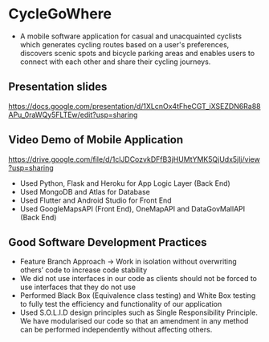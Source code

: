 # CycleGoWhere
- A mobile software application for casual and unacquainted cyclists which generates cycling routes based on a user's preferences, discovers scenic spots and bicycle parking areas and enables users to connect with each other and share their cycling journeys. 

## Presentation slides
https://docs.google.com/presentation/d/1XLcnOx4tFheCGT_iXSEZDN6Ra88APu_0raWQy5FLTEw/edit?usp=sharing

## Video Demo of Mobile Application
https://drive.google.com/file/d/1clJDCozvkDFfB3jHUMtYMK5QjUdx5jlj/view?usp=sharing

- Used Python, Flask and Heroku for App Logic Layer (Back End)
- Used MongoDB and Atlas for Database 
- Used Flutter and Android Studio for Front End
- Used GoogleMapsAPI (Front End), OneMapAPI and DataGovMallAPI (Back End)

## Good Software Development Practices
- Feature Branch Approach -> Work in isolation without overwriting others’ code to increase code stability
- We did not use interfaces in our code as clients should not be forced to use interfaces that they do not use
- Performed Black Box (Equivalence class testing) and White Box testing to fully test the efficiency and functionality of our application
- Used S.O.L.I.D design principles such as Single Responsibility Principle. We have modularised our code so that an amendment in any method can be performed independently without affecting others.  
